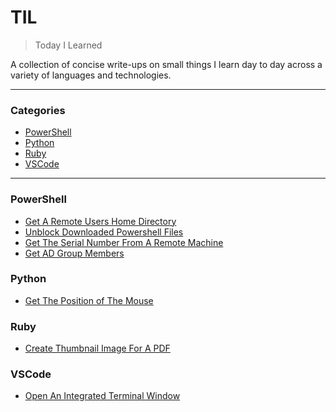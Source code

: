 # TIL
> Today I Learned

A collection of concise write-ups on small things I learn day to day across a variety of languages and technologies.

---
### Categories

* [PowerShell](#powershell)
* [Python](#python)
* [Ruby](#ruby)
* [VSCode](#vscode)

---

### PowerShell

- [Get A Remote Users Home Directory](PowerShell/GetUsersHomeDirectory.md)
- [Unblock Downloaded Powershell Files](Powershell/UnblockDownloadedPSFiles.md)
- [Get The Serial Number From A Remote Machine](PowerShell/GetRemoteSerial.md)
- [Get AD Group Members](Powershell/GetADGroupMembers.md)

### Python
- [Get The Position of The Mouse](python/mouseNow.md)

### Ruby

- [Create Thumbnail Image For A PDF](ruby/create-thumbnail-image-for-a-pdf.md)

### VSCode

- [Open An Integrated Terminal Window](vscode/open-an-integrated-terminal-window.md)